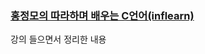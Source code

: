  ### [홍정모의 따라하며 배우는 C언어(inflearn)](https://www.inflearn.com/course/following-c/dashboard) 
강의 들으면서 정리한 내용
